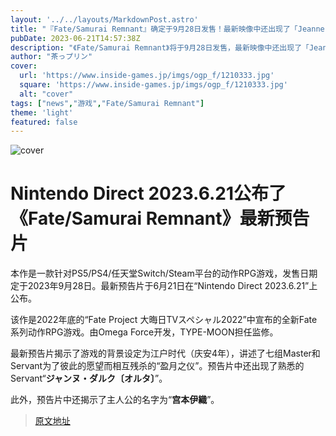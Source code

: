 ```yaml
---
layout: '../../layouts/MarkdownPost.astro'
title: "『Fate/Samurai Remnant』确定于9月28日发售！最新映像中还出现了「Jeanne Alter」的形象【Nintendo Direct 2023.6.21】"
pubDate: 2023-06-21T14:57:38Z
description: "《Fate/Samurai Remnant》将于9月28日发售，最新映像中还出现了「Jeanne Alter」的形象。"
author: "茶っプリン"
cover:
  url: 'https://www.inside-games.jp/imgs/ogp_f/1210333.jpg'
  square: 'https://www.inside-games.jp/imgs/ogp_f/1210333.jpg'
  alt: "cover"
tags: ["news","游戏","Fate/Samurai Remnant"]
theme: 'light'
featured: false
---
```

![cover](https://www.inside-games.jp/imgs/ogp_f/1210333.jpg)

# Nintendo Direct 2023.6.21公布了《Fate/Samurai Remnant》最新预告片

本作是一款针对PS5/PS4/任天堂Switch/Steam平台的动作RPG游戏，发售日期定于2023年9月28日。最新预告片于6月21日在“Nintendo Direct 2023.6.21”上公布。

该作是2022年底的“Fate Project 大晦日TVスペシャル2022”中宣布的全新Fate系列动作RPG游戏。由Omega Force开发，TYPE-MOON担任监修。

最新预告片揭示了游戏的背景设定为江户时代（庆安4年），讲述了七组Master和Servant为了彼此的愿望而相互残杀的“盈月之仪”。预告片中还出现了熟悉的Servant“<b>ジャンヌ・ダルク〔オルタ〕</b>”。

此外，预告片中还揭示了主人公的名字为“<b>宫本伊織</b>”。

>[原文地址](https://www.inside-games.jp/article/2023/06/21/146715.html)  